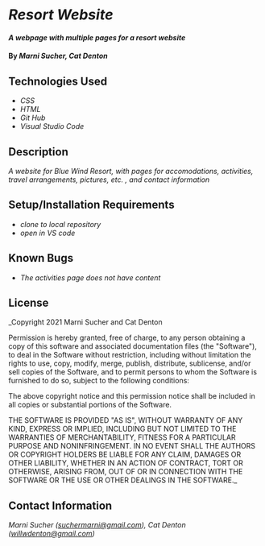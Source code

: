 # _Resort Website_

#### _A webpage with multiple pages for a resort website_

#### By _Marni Sucher, Cat Denton_

## Technologies Used

* _CSS_
* _HTML_
* _Git Hub_
* _Visual Studio Code_

## Description

_A website for Blue Wind Resort, with pages for accomodations, activities, travel arrangements, pictures, etc. , and contact information_

## Setup/Installation Requirements

* _clone to local repository_
* _open in VS code_



## Known Bugs

* _The activities page does not have content_

## License

_Copyright 2021 Marni Sucher and Cat Denton

Permission is hereby granted, free of charge, to any person obtaining a copy of this software and associated documentation files (the "Software"), to deal in the Software without restriction, including without limitation the rights to use, copy, modify, merge, publish, distribute, sublicense, and/or sell copies of the Software, and to permit persons to whom the Software is furnished to do so, subject to the following conditions:

The above copyright notice and this permission notice shall be included in all copies or substantial portions of the Software.

THE SOFTWARE IS PROVIDED "AS IS", WITHOUT WARRANTY OF ANY KIND, EXPRESS OR IMPLIED, INCLUDING BUT NOT LIMITED TO THE WARRANTIES OF MERCHANTABILITY, FITNESS FOR A PARTICULAR PURPOSE AND NONINFRINGEMENT. IN NO EVENT SHALL THE AUTHORS OR COPYRIGHT HOLDERS BE LIABLE FOR ANY CLAIM, DAMAGES OR OTHER LIABILITY, WHETHER IN AN ACTION OF CONTRACT, TORT OR OTHERWISE, ARISING FROM, OUT OF OR IN CONNECTION WITH THE SOFTWARE OR THE USE OR OTHER DEALINGS IN THE SOFTWARE._

## Contact Information

_Marni Sucher (suchermarni@gmail.com), Cat Denton (willwdenton@gmail.com)_